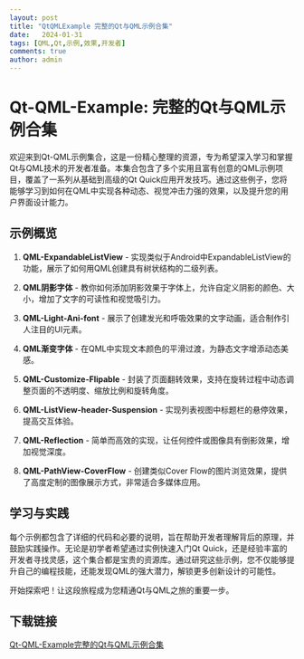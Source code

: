 ```yaml
---
layout: post
title: "QtQMLExample 完整的Qt与QML示例合集"
date:   2024-01-31
tags: [QML,Qt,示例,效果,开发者]
comments: true
author: admin
---
```

# Qt-QML-Example: 完整的Qt与QML示例合集

欢迎来到Qt-QML示例集合，这是一份精心整理的资源，专为希望深入学习和掌握Qt与QML技术的开发者准备。本集合包含了多个实用且富有创意的QML示例项目，覆盖了一系列从基础到高级的Qt Quick应用开发技巧。通过这些例子，您将能够学习到如何在QML中实现各种动态、视觉冲击力强的效果，以及提升您的用户界面设计能力。

## 示例概览

1. **QML-ExpandableListView** - 实现类似于Android中ExpandableListView的功能，展示了如何用QML创建具有树状结构的二级列表。
   
2. **QML阴影字体** - 教你如何添加阴影效果于字体上，允许自定义阴影的颜色、大小，增加了文字的可读性和视觉吸引力。

3. **QML-Light-Ani-font** - 展示了创建发光和呼吸效果的文字动画，适合制作引人注目的UI元素。

4. **QML渐变字体** - 在QML中实现文本颜色的平滑过渡，为静态文字增添动态美感。

5. **QML-Customize-Flipable** - 封装了页面翻转效果，支持在旋转过程中动态调整页面的不透明度、缩放比例和旋转角度。

6. **QML-ListView-header-Suspension** - 实现列表视图中标题栏的悬停效果，提高交互体验。

7. **QML-Reflection** - 简单而高效的实现，让任何控件或图像具有倒影效果，增加视觉深度。

8. **QML-PathView-CoverFlow** - 创建类似Cover Flow的图片浏览效果，提供了高度定制的图像展示方式，非常适合多媒体应用。

## 学习与实践

每个示例都包含了详细的代码和必要的说明，旨在帮助开发者理解背后的原理，并鼓励实践操作。无论是初学者希望通过实例快速入门Qt Quick，还是经验丰富的开发者寻找灵感，这个集合都是宝贵的资源库。通过研究这些示例，您不仅能够提升自己的编程技能，还能发现QML的强大潜力，解锁更多创新设计的可能性。

开始探索吧！让这段旅程成为您精通Qt与QML之旅的重要一步。

## 下载链接

[Qt-QML-Example完整的Qt与QML示例合集](https://pan.quark.cn/s/74a52986266c)